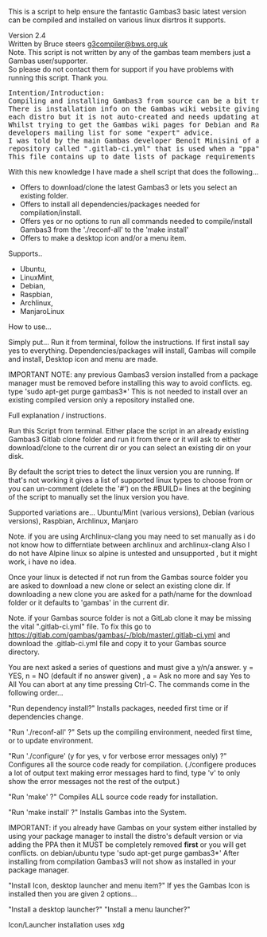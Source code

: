 
This is a script to help ensure the fantastic Gambas3 basic latest version can be compiled
and installed on various linux disrtros it supports.

Version 2.4\
Written by Bruce steers <g3compiler@bws.org.uk>\
Note. This script is not written by any of the gambas team members just a Gambas user/supporter.\
So please do not contact them for support if you have problems with running this script. Thank you.

<pre>
Intention/Introduction:
Compiling and installing Gambas3 from source can be a bit tricky if you do not have all the correct software and dependencies you need installed first.
There is installation info on the Gambas wiki website giving a list of required packages for 
each distro but it is not auto-created and needs updating at times as things change.
Whilst trying to get the Gambas wiki pages for Debian and Raspbian up to date I asked on the 
developers mailing list for some "expert" advice. 
I was told by the main Gambas developer Benoît Minisini of a file that exists in the GitLab 
repository called ".gitlab-ci.yml" that is used when a "ppa" type install would happen. 
This file contains up to date lists of package requirements for various systems.
</pre>
With this new knowledge I have made a shell script that does the following...

+ Offers to download/clone the latest Gambas3 or lets you select an existing folder.
+ Offers to install all dependencies/packages needed for compilation/install.
+ Offers yes or no options to run all commands needed to compile/install Gambas3
   from the './reconf-all' to the 'make install'
+ Offers to make a desktop icon and/or a menu item.

Supports..
+ Ubuntu, 
+ LinuxMint, 
+ Debian, 
+ Raspbian, 
+ Archlinux, 
+ ManjaroLinux


How to use...

Simply put...
Run it from terminal, follow the instructions.
If first install say yes to everything.
Dependencies/packages will install, Gambas will compile and install, 
Desktop icon and menu are made.

IMPORTANT NOTE: any previous Gambas3 version installed from a package manager must be
removed before installing this way to avoid conflicts.
eg. type 'sudo apt-get purge gambas3*'
This is not needed to install over an existing compiled version only a repository installed one.


Full explanation / instructions.

Run this Script from terminal.
Either place the script in an already existing Gambas3 Gitlab clone folder and run 
it from there or it will ask to either download/clone to the current dir or you can
select an existing dir on your disk.

By default the script tries to detect the linux version you are running. If that's not 
working it gives a list of supported linux types to choose from or you can un-comment
(delete the '#') on the #BUILD= lines at the begining of the script to manually set the 
linux version you have.

Supported variations are...
Ubuntu/Mint (various versions), Debian (various versions), Raspbian, Archlinux, Manjaro

Note. if you are using Archlinux-clang you may need to set manually as i do not know how to 
differntiate between archlinux and archlinux-clang
Also I do not have Alpine linux so alpine is untested and unsupported , but it might work, i have no idea.

Once your linux is detected if not run from the Gambas source folder you are asked to 
download a new clone or select an existing clone dir.
If downloading a new clone you are asked for a path/name for the download folder
or it defaults to 'gambas' in the current dir.

Note. if your Gambas source folder is not a GitLab clone it
may be missing the vital ".gitlab-ci.yml" file.
To fix this go to https://gitlab.com/gambas/gambas/-/blob/master/.gitlab-ci.yml
and download the .gitlab-ci.yml file and copy it to your Gambas source directory.

You are next asked a series of questions and must give a y/n/a answer.
y = YES, n = NO (default if no answer given) , a = Ask no more and say Yes to All
You can abort at any time pressing Ctrl-C.
The commands come in the following order...

"Run dependency install?" 
 Installs packages, needed first time or if dependencies change.

"Run './reconf-all' ?" 
 Sets up the compiling environment, needed first time, or to update environment.

"Run './configure' (y for yes, v for verbose error messages only) ?"
 Configures all the source code ready for compilation.
 (./configere produces a lot of output text making error messages hard to find,
 type 'v' to only show the error messages not the rest of the output.)
 
"Run 'make' ?"
 Compiles ALL source code ready for installation.

"Run 'make install' ?"
 Installs Gambas into the System.

 IMPORTANT: if you already have Gambas on your system either installed by using your 
  package manager to install the distro's default version or via adding the PPA then
  it MUST be completely removed **first** or you will get conflicts.
  on debian/ubuntu type 'sudo apt-get purge gambas3*'
  After installing from compilation Gambas3 will not show as installed in your
  package manager.

"Install Icon, desktop launcher and menu item?"
 If yes the Gambas Icon is installed then you are given 2 options...

"Install a desktop launcher?"
"Install a menu launcher?"

Icon/Launcher installation uses xdg


